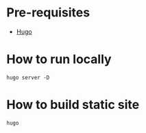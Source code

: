 # Pre-requisites
- [Hugo](https://gohugo.io/installation/)

# How to run locally
```
hugo server -D
```

# How to build static site
```
hugo
```